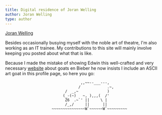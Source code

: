 ```yaml
---
title: Digital residence of Joran Welling
author: Joran Welling
type: author
---
```


<head>
<style>
</style>
</head>

[Joran Welling](https://www.joranwelling.nl/) 

Besides occasionally busying myself with the noble art of theatre, I'm also working as an IT trainee.
My contributions to this site will mainly involve keeping you posted about what that is like.

Because I made the mistake of showing Edwin this well-crafted and very necessary [website](https://www.geitjesenbieber.xyz/) 
about goats en Bieber he now insists I include an ASCII art goat in this profile page, so here you go:   


                                      ,,~~--___---,
                                     /            .~,
                               /  _,~             )
                              (_-(~)   ~, ),,,(  /'
                               Z6  .~`' ||     \ |
                               /_,/     ||      ||
                         ~~~~~~~~~~~~~~~W`~~~~~~W`~~~~~~~~~


</pre>


